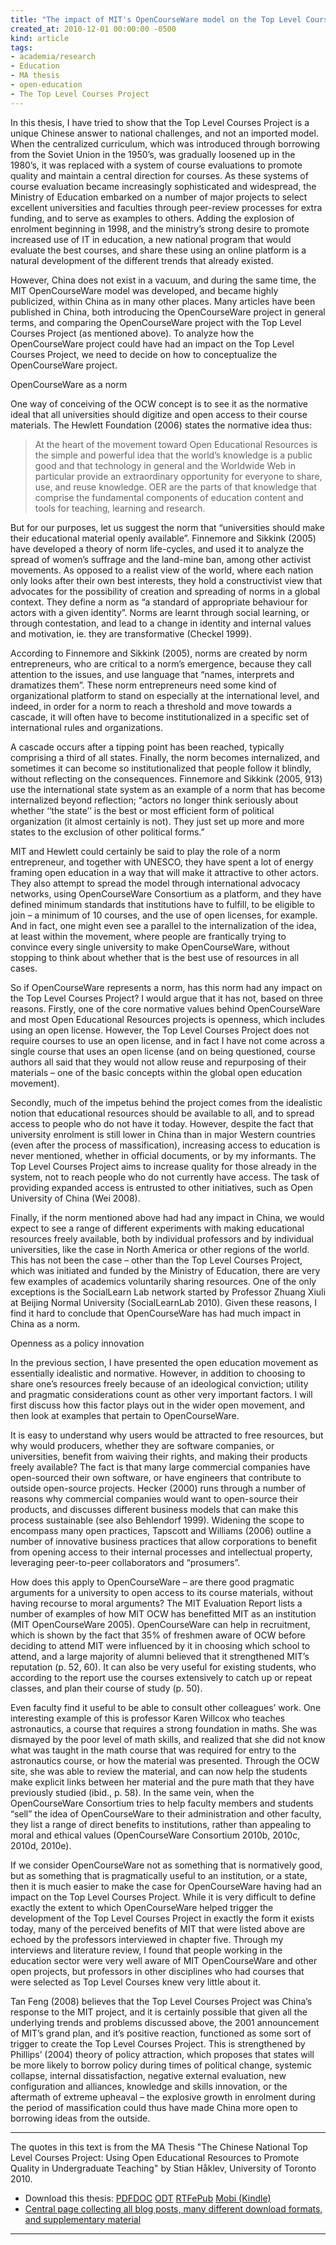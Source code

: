 ```yaml
---
title: "The impact of MIT's OpenCourseWare model on the Top Level Courses Project"
created_at: 2010-12-01 00:00:00 -0500
kind: article
tags:
- academia/research
- Education
- MA thesis
- open-education
- The Top Level Courses Project
---
```


In this thesis, I have tried to show that the Top Level Courses Project
is a unique Chinese answer to national challenges, and not an imported
model. When the centralized curriculum, which was introduced through
borrowing from the Soviet Union in the 1950’s, was gradually loosened up
in the 1980’s, it was replaced with a system of course evaluations to
promote quality and maintain a central direction for courses. As these
systems of course evaluation became increasingly sophisticated and
widespread, the Ministry of Education embarked on a number of major
projects to select excellent universities and faculties through
peer-review processes for extra funding, and to serve as examples to
others. Adding the explosion of enrolment beginning in 1998, and the
ministry’s strong desire to promote increased use of IT in education, a
new national program that would evaluate the best courses, and share
these using an online platform is a natural development of the different
trends that already existed.

However, China does not exist in a vacuum, and during the same time, the
MIT OpenCourseWare model was developed, and became highly publicized,
within China as in many other places. Many articles have been published
in China, both introducing the OpenCourseWare project in general terms,
and comparing the OpenCourseWare project with the Top Level Courses
Project (as mentioned above). To analyze how the OpenCourseWare project
could have had an impact on the Top Level Courses Project, we need to
decide on how to conceptualize the OpenCourseWare project.

OpenCourseWare as a norm

One way of conceiving of the OCW concept is to see it as the normative
ideal that all universities should digitize and open access to their
course materials. The Hewlett Foundation (2006) states the normative
idea thus:

> At the heart of the movement toward Open Educational Resources is the
> simple and powerful idea that the world’s knowledge is a public good
> and that technology in general and the Worldwide Web in particular
> provide an extraordinary opportunity for everyone to share, use, and
> reuse knowledge. OER are the parts of that knowledge that comprise the
> fundamental components of education content and tools for teaching,
> learning and research.

But for our purposes, let us suggest the norm that “universities should
make their educational material openly available”. Finnemore and Sikkink
(2005) have developed a theory of norm life-cycles, and used it to
analyze the spread of women’s suffrage and the land-mine ban, among
other activist movements. As opposed to a realist view of the world,
where each nation only looks after their own best interests, they hold a
constructivist view that advocates for the possibility of creation and
spreading of norms in a global context. They define a norm as “a
standard of appropriate behaviour for actors with a given identity”.
Norms are learnt through social learning, or through contestation, and
lead to a change in identity and internal values and motivation, ie.
they are transformative (Checkel 1999).

According to Finnemore and Sikkink (2005), norms are created by norm
entrepreneurs, who are critical to a norm’s emergence, because they call
attention to the issues, and use language that “names, interprets and
dramatizes them”. These norm entrepreneurs need some kind of
organizational platform to stand on especially at the international
level, and indeed, in order for a norm to reach a threshold and move
towards a cascade, it will often have to become institutionalized in a
specific set of international rules and organizations.

A cascade occurs after a tipping point has been reached, typically
comprising a third of all states. Finally, the norm becomes
internalized, and sometimes it can become so institutionalized that
people follow it blindly, without reflecting on the consequences.
Finnemore and Sikkink (2005, 913) use the international state system as
an example of a norm that has become internalized beyond reflection;
“actors no longer think seriously about whether ‘‘the state’’ is the
best or most efficient form of political organization (it almost
certainly is not). They just set up more and more states to the
exclusion of other political forms.”

MIT and Hewlett could certainly be said to play the role of a norm
entrepreneur, and together with UNESCO, they have spent a lot of energy
framing open education in a way that will make it attractive to other
actors. They also attempt to spread the model through international
advocacy networks, using OpenCourseWare Consortium as a platform, and
they have defined minimum standards that institutions have to fulfill,
to be eligible to join – a minimum of 10 courses, and the use of open
licenses, for example. And in fact, one might even see a parallel to the
internalization of the idea, at least within the movement, where people
are frantically trying to convince every single university to make
OpenCourseWare, without stopping to think about whether that is the best
use of resources in all cases.

So if OpenCourseWare represents a norm, has this norm had any impact on
the Top Level Courses Project? I would argue that it has not, based on
three reasons. Firstly, one of the core normative values behind
OpenCourseWare and most Open Educational Resources projects is openness,
which includes using an open license. However, the Top Level Courses
Project does not require courses to use an open license, and in fact I
have not come across a single course that uses an open license (and on
being questioned, course authors all said that they would not allow
reuse and repurposing of their materials – one of the basic concepts
within the global open education movement).

Secondly, much of the impetus behind the project comes from the
idealistic notion that educational resources should be available to all,
and to spread access to people who do not have it today. However,
despite the fact that university enrolment is still lower in China than
in major Western countries (even after the process of massification),
increasing access to education is never mentioned, whether in official
documents, or by my informants. The Top Level Courses Project aims to
increase quality for those already in the system, not to reach people
who do not currently have access. The task of providing expanded access
is entrusted to other initiatives, such as Open University of China (Wei
2008).

Finally, if the norm mentioned above had had any impact in China, we
would expect to see a range of different experiments with making
educational resources freely available, both by individual professors
and by individual universities, like the case in North America or other
regions of the world. This has not been the case – other than the Top
Level Courses Project, which was initiated and funded by the Ministry of
Education, there are very few examples of academics voluntarily sharing
resources. One of the only exceptions is the SocialLearn Lab network
started by Professor Zhuang Xiuli at Beijing Normal University
(SocialLearnLab 2010). Given these reasons, I find it hard to conclude
that OpenCourseWare has had much impact in China as a norm.

Openness as a policy innovation

In the previous section, I have presented the open education movement as
essentially idealistic and normative. However, in addition to choosing
to share one’s resources freely because of an ideological conviction;
utility and pragmatic considerations count as other very important
factors. I will first discuss how this factor plays out in the wider
open movement, and then look at examples that pertain to OpenCourseWare.

It is easy to understand why users would be attracted to free resources,
but why would producers, whether they are software companies, or
universities, benefit from waiving their rights, and making their
products freely available? The fact is that many large commercial
companies have open-sourced their own software, or have engineers that
contribute to outside open-source projects. Hecker (2000) runs through a
number of reasons why commercial companies would want to open-source
their products, and discusses different business models that can make
this process sustainable (see also Behlendorf 1999). Widening the scope
to encompass many open practices, Tapscott and Williams (2006) outline a
number of innovative business practices that allow corporations to
benefit from opening access to their internal processes and intellectual
property, leveraging peer-to-peer collaborators and “prosumers”.

How does this apply to OpenCourseWare – are there good pragmatic
arguments for a university to open access to its course materials,
without having recourse to moral arguments? The MIT Evaluation Report
lists a number of examples of how MIT OCW has benefitted MIT as an
institution (MIT OpenCourseWare 2005). OpenCourseWare can help in
recruitment, which is shown by the fact that 35% of freshmen aware of
OCW before deciding to attend MIT were influenced by it in choosing
which school to attend, and a large majority of alumni believed that it
strengthened MIT’s reputation (p. 52, 60). It can also be very useful
for existing students, who according to the report use the courses
extensively to catch up or repeat classes, and plan their course of
study (p. 50).

Even faculty find it useful to be able to consult other colleagues’
work. One interesting example of this is professor Karen Willcox who
teaches astronautics, a course that requires a strong foundation in
maths. She was dismayed by the poor level of math skills, and realized
that she did not know what was taught in the math course that was
required for entry to the astronautics course, or how the material was
presented. Through the OCW site, she was able to review the material,
and can now help the students make explicit links between her material
and the pure math that they have previously studied (ibid., p. 58). In
the same vein, when the OpenCourseWare Consortium tries to help faculty
members and students “sell” the idea of OpenCourseWare to their
administration and other faculty, they list a range of direct benefits
to institutions, rather than appealing to moral and ethical values
(OpenCourseWare Consortium 2010b, 2010c, 2010d, 2010e).

If we consider OpenCourseWare not as something that is normatively good,
but as something that is pragmatically useful to an institution, or a
state, then it is much easier to make the case for OpenCourseWare having
had an impact on the Top Level Courses Project. While it is very
difficult to define exactly the extent to which OpenCourseWare helped
trigger the development of the Top Level Courses Project in exactly the
form it exists today, many of the perceived benefits of MIT that were
listed above are echoed by the professors interviewed in chapter five.
Through my interviews and literature review, I found that people working
in the education sector were very well aware of MIT OpenCourseWare and
other open projects, but professors in other disciplines who had courses
that were selected as Top Level Courses knew very little about it.

Tan Feng (2008) believes that the Top Level Courses Project was China’s
response to the MIT project, and it is certainly possible that given all
the underlying trends and problems discussed above, the 2001
announcement of MIT’s grand plan, and it’s positive reaction, functioned
as some sort of trigger to create the Top Level Courses Project. This is
strengthened by Phillips’ (2004) theory of policy attraction, which
proposes that states will be more likely to borrow policy during times
of political change, systemic collapse, internal dissatisfaction,
negative external evaluation, new configuration and alliances, knowledge
and skills innovation, or the aftermath of extreme upheaval – the
explosive growth in enrolment during the period of massification could
thus have made China more open to borrowing ideas from the outside.

* * * * *

The quotes in this text is from the MA Thesis "The Chinese National Top
Level Courses Project: Using Open Educational Resources to Promote
Quality in Undergraduate Teaching" by Stian Håklev, University of
Toronto 2010.

-   Download this thesis:
  [PDF](http://reganmian.net/top-level-courses/Haklev_Stian_201009_MA_thesis.pdf)[DOC](http://reganmian.net/top-level-courses/Haklev_Stian_201009_MA_thesis.doc)
  [ODT](http://reganmian.net/top-level-courses/Haklev_Stian_201009_MA_thesis.odt)
  [RTF](http://reganmian.net/top-level-courses/Haklev_Stian_201009_MA_thesis.rtf)[ePub](http://reganmian.net/top-level-courses/top-level-courses.epub)
  [Mobi
  (Kindle)](http://reganmian.net/top-level-courses/top-level-courses.mobi)
-   [Central page collecting all blog posts, many different download
  formats, and supplementary
  material](http://http://reganmian.net/top-level-courses)

* * * * *
